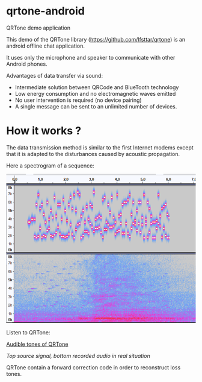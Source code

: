 # qrtone-android
QRTone demo application

This demo of the QRTone library (https://github.com/Ifsttar/qrtone) is an android offline chat application.

 It uses only the microphone and speaker to communicate with other Android phones.

Advantages of data transfer via sound:

- Intermediate solution between QRCode and BlueTooth technology
- Low energy consumption and no electromagnetic waves emitted
- No user intervention is required (no device pairing)
- A single message can be sent to an unlimited number of devices.

# How it works ?

The data transmission method is similar to the first Internet modems except that it is adapted to the disturbances caused by acoustic propagation.

Here a spectrogram of a sequence:

![OpenWarble spectrogram](noise.png)

Listen to QRTone:

[Audible tones of QRTone](https://raw.githubusercontent.com/Ifsttar/qrtone-android/master/test_qrtone_chat.mp3)


*Top source signal, bottom recorded audio in real situation*

QRTone contain a forward correction code in order to reconstruct loss tones.
